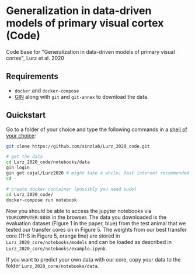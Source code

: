 # Generalization in data-driven models of primary visual cortex (Code)
Code base for "Generalization in data-driven models of primary visual cortex", Lurz et al. 2020

## Requirements

* `docker` and `docker-compose`
* [GIN](https://web.gin.g-node.org/G-Node/Info/wiki/GinCli#quickstart) along with `git` and `git-annex` to download the data. 


## Quickstart

Go to a folder of your choice and type the following commands in a [shell of your choice](https://fishshell.com/):

```bash
git clone https://github.com/sinzlab/Lurz_2020_code.git

# get the data
cd Lurz_2020_code/notebooks/data
gin login
gin get cajal/Lurz2020 # might take a while; fast internet recommended
cd -

# create docker container (possibly you need sudo)
cd Lurz_2020_code/
docker-compose run notebook
```

Now you should be able to access the jupyter notebooks via `YOURCOMPUTER:8888` in the browser. 
The data you downloaded is the evaluation dataset (Figure 1 in the paper, blue) from the test animal that we tested our transfer cores on in Figure 5. The weights from our best transfer core (11-S in Figure 5, orange line) are stored in `Lurz_2020_core/notebooks/models` and can be loaded as described in `Lurz_2020_core/notebooks/example.ipynb`.

If you want to predict your own data with our core, copy your data to the folder `Lurz_2020_core/notebooks/data`.

